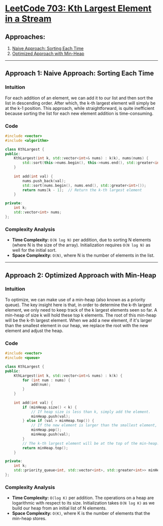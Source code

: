 # [LeetCode 703: Kth Largest Element in a Stream](https://leetcode.com/problems/kth-largest-element-in-a-stream/)

## Approaches:
1. [Naive Approach: Sorting Each Time](#approach-1)
2. [Optimized Approach with Min-Heap](#approach-2)

---

## Approach 1: Naive Approach: Sorting Each Time

### Intuition
For each addition of an element, we can add it to our list and then sort the list in descending order. After which, the k-th largest element will simply be at the k-1 position. This approach, while straightforward, is quite inefficient because sorting the list for each new element addition is time-consuming.

### Code
```cpp
#include <vector>
#include <algorithm>

class KthLargest {
public:
    KthLargest(int k, std::vector<int>& nums) : k(k), nums(nums) {
        std::sort(this->nums.begin(), this->nums.end(), std::greater<int>());
    }
    
    int add(int val) {
        nums.push_back(val);
        std::sort(nums.begin(), nums.end(), std::greater<int>());
        return nums[k - 1];  // Return the k-th largest element
    }

private:
    int k;
    std::vector<int> nums;
};
```

### Complexity Analysis
- **Time Complexity:** `O(N log N)` per addition, due to sorting N elements (where N is the size of the array). Initialization requires `O(N log N)` as well for the initial sort.
- **Space Complexity:** `O(N)`, where N is the number of elements in the list.

---

## Approach 2: Optimized Approach with Min-Heap

### Intuition
To optimize, we can make use of a min-heap (also known as a priority queue). The key insight here is that, in order to determine the k-th largest element, we only need to keep track of the k largest elements seen so far. A min-heap of size k will hold these top k elements. The root of this min-heap will be the k-th largest element. When we add a new element, if it's larger than the smallest element in our heap, we replace the root with the new element and adjust the heap.

### Code
```cpp
#include <vector>
#include <queue>

class KthLargest {
public:
    KthLargest(int k, std::vector<int>& nums) : k(k) {
        for (int num : nums) {
            add(num);
        }
    }
    
    int add(int val) {
        if (minHeap.size() < k) {
            // If heap size is less than k, simply add the element.
            minHeap.push(val);
        } else if (val > minHeap.top()) {
            // If the new element is larger than the smallest element, replace it.
            minHeap.pop();
            minHeap.push(val);
        }
        // The k-th largest element will be at the top of the min-heap.
        return minHeap.top();
    }

private:
    int k;
    std::priority_queue<int, std::vector<int>, std::greater<int>> minHeap;
};
```

### Complexity Analysis
- **Time Complexity:** `O(log K)` per addition. The operations on a heap are logarithmic with respect to its size. Initialization takes `O(N log K)` as we build our heap from an initial list of N elements.
- **Space Complexity:** `O(K)`, where K is the number of elements that the min-heap stores.

